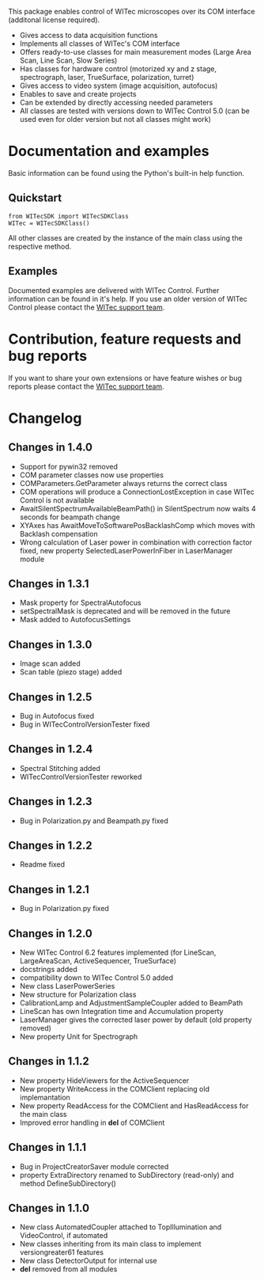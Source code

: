 This package enables control of WITec microscopes over its COM interface (additonal license required).

- Gives access to data acquisition functions
- Implements all classes of WITec's COM interface
- Offers ready-to-use classes for main measurement modes (Large Area Scan, Line Scan, Slow Series)
- Has classes for hardware control (motorized xy and z stage, spectrograph, laser, TrueSurface, polarization, turret)
- Gives access to video system (image acquisition, autofocus)
- Enables to save and create projects
- Can be extended by directly accessing needed parameters
- All classes are tested with versions down to WITec Control 5.0 (can be used even for older version but not all classes might work)

# Documentation and examples

Basic information can be found using the Python's built-in help function.

## Quickstart

```
from WITecSDK import WITecSDKClass
WITec = WITecSDKClass()
```

All other classes are created by the instance of the main class using the respective method.

## Examples

Documented examples are delivered with WITec Control. Further information can be found in it's help. If you use an older version of WITec Control please contact the [WITec support team](https://raman.oxinst.com/contact).

# Contribution, feature requests and bug reports

If you want to share your own extensions or have feature wishes or bug reports please contact the [WITec support team](https://raman.oxinst.com/contact).

# Changelog

## Changes in 1.4.0

- Support for pywin32 removed
- COM parameter classes now use properties
- COMParameters.GetParameter always returns the correct class
- COM operations will produce a ConnectionLostException in case WITec Control is not available
- AwaitSilentSpectrumAvailableBeamPath() in SilentSpectrum now waits 4 seconds for beampath change
- XYAxes has AwaitMoveToSoftwarePosBacklashComp which moves with Backlash compensation
- Wrong calculation of Laser power in combination with correction factor fixed, new property SelectedLaserPowerInFiber in LaserManager module

## Changes in 1.3.1

- Mask property for SpectralAutofocus
- setSpectralMask is deprecated and will be removed in the future
- Mask added to AutofocusSettings

## Changes in 1.3.0

- Image scan added
- Scan table (piezo stage) added

## Changes in 1.2.5

- Bug in Autofocus fixed
- Bug in WITecControlVersionTester fixed

## Changes in 1.2.4

- Spectral Stitching added
- WITecControlVersionTester reworked

## Changes in 1.2.3

- Bug in Polarization.py and Beampath.py fixed

## Changes in 1.2.2

- Readme fixed

## Changes in 1.2.1

- Bug in Polarization.py fixed

## Changes in 1.2.0

- New WITec Control 6.2 features implemented (for LineScan, LargeAreaScan, ActiveSequencer, TrueSurface)
- docstrings added
- compatibility down to WITec Control 5.0 added
- New class LaserPowerSeries
- New structure for Polarization class
- CalibrationLamp and AdjustmentSampleCoupler added to BeamPath
- LineScan has own Integration time and Accumulation property
- LaserManager gives the corrected laser power by default (old property removed)
- New property Unit for Spectrograph

## Changes in 1.1.2

- New property HideViewers for the ActiveSequencer
- New property WriteAccess in the COMClient replacing old implemantation
- New property ReadAccess for the COMClient and HasReadAccess for the main class
- Improved error handling in __del__ of COMClient

## Changes in 1.1.1

- Bug in ProjectCreatorSaver module corrected
- property ExtraDirectory renamed to SubDirectory (read-only) and method DefineSubDirectory()

## Changes in 1.1.0

- New class AutomatedCoupler attached to TopIllumination and VideoControl, if automated
- New classes inheriting from its main class to implement versiongreater61 features
- New class DetectorOutput for internal use
- __del__ removed from all modules